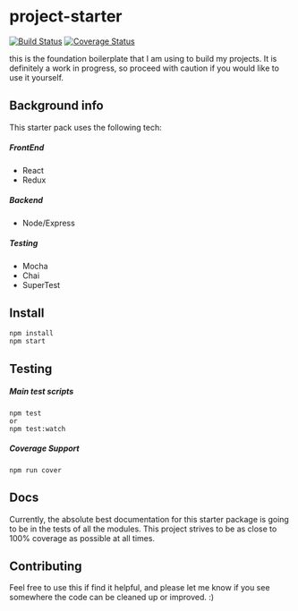 project-starter
===============
[![Build Status](https://travis-ci.org/alexjoyner/project-starter.svg?branch=master)](https://travis-ci.org/alexjoyner/project-starter)
[![Coverage Status](https://coveralls.io/repos/github/alexjoyner/project-starter/badge.svg?branch=master)](https://coveralls.io/github/alexjoyner/project-starter?branch=master)

this is the foundation boilerplate that I am using to build my projects.  It is definitely a work in progress, so proceed with caution if you would like to use it yourself.

## Background info
This starter pack uses the following tech:

##### FrontEnd
* React
* Redux

##### Backend
* Node/Express

##### Testing
* Mocha
* Chai
* SuperTest

## Install
    npm install
    npm start
    
## Testing
##### Main test scripts
    npm test
    or
    npm test:watch
    
##### Coverage Support
    npm run cover

## Docs

Currently, the absolute best documentation for this starter package is going to be in the tests of all the modules.  This project strives to be as close to 100% coverage as possible at all times.

## Contributing

Feel free to use this if find it helpful, and
please let me know if you see somewhere the code can
be cleaned up or improved. :)

